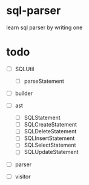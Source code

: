 # sql-parser
learn sql parser by writing one

# todo
- [ ] SQLUtil
    - [ ] parseStatement 
- [ ] builder
- [ ] ast
    - [ ] SQLStatement 
    - [ ] SQLCreateStatement 
    - [ ] SQLDeleteStatement 
    - [ ] SQLInsertStatement 
    - [ ] SQLSelectStatement 
    - [ ] SQLUpdateStatement 
- [ ] parser
- [ ] visitor

